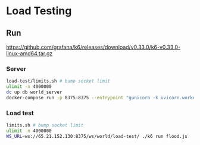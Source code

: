 # Load Testing

## Run

https://github.com/grafana/k6/releases/download/v0.33.0/k6-v0.33.0-linux-amd64.tar.gz


### Server

```sh
load-test/limits.sh # bump socket limit
ulimit -n 4000000
dc up db world_server
docker-compose run -p 8375:8375 --entrypoint "gunicorn -k uvicorn.workers.UvicornWorker --bind 0.0.0.0:8375 --max-requests 1200 --max-requests-jitter 200 -w 4 websocket_worker.main:app" websocket_worker
```

### Load test

```sh
limits.sh # bump socket limit
ulimit -n 4000000
WS_URL=ws://65.21.152.130:8375/ws/world/load-test/ ./k6 run flood.js
```
